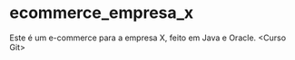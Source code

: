 # ecommerce_empresa_x
Este é um e-commerce para a empresa X, feito em Java e Oracle. &lt;Curso Git>
